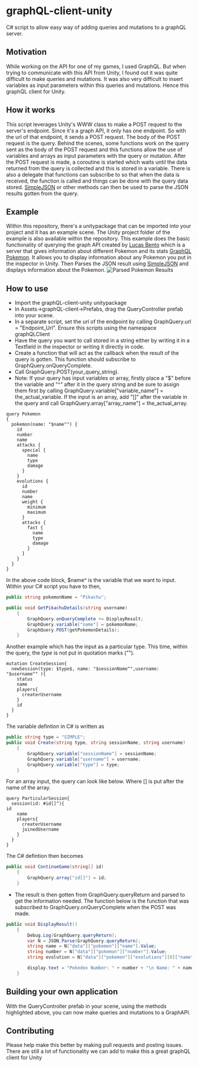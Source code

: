 # graphQL-client-unity
C# script to allow easy way of adding queries and mutations to a graphQL server.

## Motivation
While working on the API for one of my games, I used GraphQL. But when trying to communicate with this API from Unity, I found out it was quite difficult to make queries and mutations. It was also very difficult to insert variables as input parameters within this queries and mutations. Hence this graphQL client for Unity.

## How it works
This script leverages Unity's WWW class to make a POST request to the server's endpoint. Since it's a graph API, it only has one endpoint. So with the url of that endpoint, it sends a POST request. The body of the POST request is the query. Behind the scenes, some functions work on the query sent as the body of the POST request and this functions allow the use of variables and arrays as input parameters with the query or mutation. After the POST request is made, a coroutine is started which waits until the data returned from the query is collected and this is stored in a variable. There is also a delegate that functions can subscribe to so that when the data is received, the function is called and things can be done with the query data stored. [SimpleJSON](http://wiki.unity3d.com/index.php/SimpleJSON) or other methods can then be used to parse the JSON results gotten from the query.

## Example
Within this repository, there's a unitypackage that can be imported into your project and it has an example scene. The Unity project folder of the example is also available within the repository. This example does the basic functionality of querying the graph API created by [Lucas Bento](https://github.com/lucasbento) which is a server that gives information about different Pokemon and its stats [GraphQL Pokemon](https://github.com/lucasbento/graphql-pokemon). It allows you to display information about any Pokemon you put in the inspector in Unity. Then Parses the JSON result using [SimpleJSON](http://wiki.unity3d.com/index.php/SimpleJSON) and displays information about the Pokemon.
![Parsed Pokemon Results](https://i.imgur.com/1ssvXrD.png)

## How to use
* Import the graphQL-client-unity unitypackage
* In Assets->graphQL-client->Prefabs, drag the QueryController prefab into your scene.
* In a separate script, set the url of the endpoint by calling GraphQuery.url = "Endpoint_Url". Ensure this scripts using the namespace graphQLClient
* Have the query you want to call stored in a string either by writing it in a Textfield in the inspector or writing it directly in code.
* Create a function that will act as the callback when the result of the query is gotten. This function should subscribe to GraphQuery.onQueryComplete.
* Call GraphQuery.POST(your_query_string).
* Note: If your query has input variables or array, firstly place a "$" before the variable and "^" after it in the query string and be sure to assign them first by calling GraphQuery.variable["variable_name"] = the_actual_variable. If the input is an array, add "[]" after the variable in the query and call GraphQuery.array["array_name"] = the_actual_array.

```
query Pokemon
{
  pokemon(name: "$name^") {
    id
    number
    name
    attacks {
      special {
        name
        type
        damage
      }
    }
    evolutions {
      id
      number
      name
      weight {
        minimum
        maximum
      }
      attacks {
        fast {
          name
          type
          damage
        }
      }
    }
  }
}
```

In the above code block, $name^ is the variable that we want to input. Within your C# script you have to then,

```C#
public string pokemonName = "Pikachu";

public void GetPikachuDetails(string username)
	{
		GraphQuery.onQueryComplete += DisplayResult;
		GraphQuery.variable["name"] = pokemonName;
		GraphQuery.POST(getPokemonDetails);
	}
```

Another example which has the input as a particular type. This time, within the query, the $type$ is not put in quotation marks ("").

```
mutation CreateSession{
  newSession(type: $type$, name: "$sessionName^",username: "$username^" ){
    status
    name
    players{
      createrUsername
    }
    id
  }
}
```

The variable defintion in C# is written as

```C#
public string type = "SIMPLE";
public void Create(string type, string sessionName, string username)
	{
		GraphQuery.variable["sessionName"] = sessionName;
		GraphQuery.variable["username"] = username;
		GraphQuery.variable["type"] = type;
	}
```

For an array input, the query can look like below. Where [] is put after the name of the array.

```
query ParticularSession{
  session(id: #id[]^){
id
    name
    players{
      createrUsername
      joinedUsername
    }
  }
}
```

The C# defintion then becomes

```C#
public void ContinueGame(string[] id)
	{
		GraphQuery.array["id[]"] = id;
	}
```

* The result is then gotten from GraphQuery.queryReturn and parsed to get the information needed.
The function below is the function that was subscribed to GraphQuery.onQueryComplete when the POST was made.

```C#
public void DisplayResult()
	{
		Debug.Log(GraphQuery.queryReturn);
		var N = JSON.Parse(GraphQuery.queryReturn);
		string name = N["data"]["pokemon"]["name"].Value;
		string number = N["data"]["pokemon"]["number"].Value;
		string evolution = N["data"]["pokemon"]["evolutions"][0]["name"].Value;

		display.text = "Pokedex Number: " + number + "\n Name: " + name + "\n Evolve Form: " + evolution;
	}
```

## Building your own application
With the QueryController prefab in your scene, using the methods highlighted above, you can now make queries and mutations to a GraphAPI.

## Contributing
Please help make this better by making pull requests and posting issues. There are still a lot of functionality we can add to make this a great graphQL client for Unity

